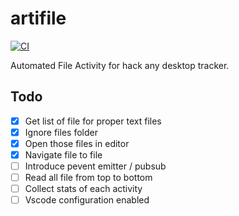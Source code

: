 # artifile

[![CI](https://github.com/rjoydip/artifile/actions/workflows/ci.yml/badge.svg)](https://github.com/rjoydip/artifile/actions/workflows/ci.yml)

Automated File Activity for hack any desktop tracker.

## Todo

- [x] Get list of file for proper text files
- [x] Ignore files folder
- [x] Open those files in editor
- [x] Navigate file to file
- [ ] Introduce pevent emitter / pubsub
- [ ] Read all file from top to bottom
- [ ] Collect stats of each activity
- [ ] Vscode configuration enabled
